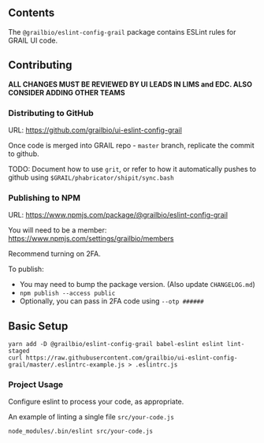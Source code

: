 ## Contents

The `@grailbio/eslint-config-grail` package contains ESLint rules for GRAIL UI code.

## Contributing

**ALL CHANGES MUST BE REVIEWED BY UI LEADS IN LIMS and EDC. ALSO CONSIDER ADDING OTHER TEAMS**

### Distributing to GitHub

URL: https://github.com/grailbio/ui-eslint-config-grail

Once code is merged into GRAIL repo - `master` branch, replicate the commit to github.

TODO: Document how to use `grit`, or refer to how it automatically pushes to github using
`$GRAIL/phabricator/shipit/sync.bash`

### Publishing to NPM

URL: https://www.npmjs.com/package/@grailbio/eslint-config-grail

You will need to be a member:
https://www.npmjs.com/settings/grailbio/members

Recommend turning on 2FA.

To publish:

- You may need to bump the package version. (Also update `CHANGELOG.md`)
- `npm publish --access public`
- Optionally, you can pass in 2FA code using `--otp ######`

## Basic Setup

```
yarn add -D @grailbio/eslint-config-grail babel-eslint eslint lint-staged
curl https://raw.githubusercontent.com/grailbio/ui-eslint-config-grail/master/.eslintrc-example.js > .eslintrc.js
```

### Project Usage

Configure eslint to process your code, as appropriate.

An example of linting a single file `src/your-code.js`

```
node_modules/.bin/eslint src/your-code.js
```
